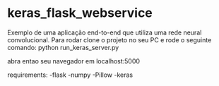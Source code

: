 # keras_flask_webservice

Exemplo de uma aplicação end-to-end que utiliza uma rede neural convolucional.
Para rodar clone o projeto no seu PC e rode o seguinte comando:
python run_keras_server.py 

abra entao seu navegador em localhost:5000

requirements:
-flask
-numpy
-Pillow
-keras

